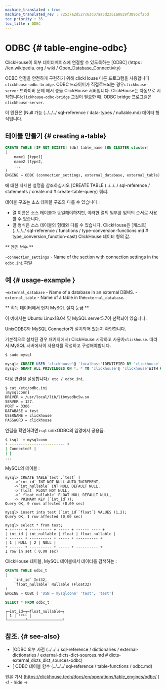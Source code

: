 ```yaml
--- 
machine_translated : true 
machine_translated_rev : 72537a2d527c63c07aa5d2361a8829f3895cf2bd 
toc_priority : 35 
toc_title : ODBC 
--- 
```


# ODBC {# table-engine-odbc} 

ClickHouse이 외부 데이터베이스에 연결할 수 있도록하는 [ODBC] (https : //en.wikipedia. org / wiki / Open_Database_Connectivity) 

ODBC 연결을 안전하게 구현하기 위해 clickHouse 다른 프로그램을 사용합니다`clickhouse-odbc-bridge`. ODBC 드라이버가 직접로드되는 경우`clickhouse-server` 드라이버 문제 에서 충돌 ClickHouse 서버입니다. ClickHouse는 자동으로 시작합니다`clickhouse-odbc-bridge` 그것이 필요한 때. ODBC bridge 프로그램은`clickhouse-server`. 

이 엔진은 [Null 가능 (../../../ sql-reference / data-types / nullable.md) 데이터 형식입니다. 

## 테이블 만들기 {# creating a-table} 

```sql 
CREATE TABLE [IF NOT EXISTS] [db] table_name [ON CLUSTER cluster] 
(
    name1 [type1] 
    name2 [type2, 
    ... 
) 
ENGINE = ODBC (connection_settings, external_database, external_table) 
``` 

에 대한 자세한 설명을 참조하십시오 [CREATE TABLE (../../../ sql-reference / statements / create.md # create-table-query) 쿼리. 

테이블 구조는 소스 테이블 구조와 다를 수 있습니다 : 

- 열 이름은 소스 테이블과 동일해야하지만, 이러한 열의 일부를 임의의 순서로 사용할 수 있습니다. 
- 열 형식은 소스 테이블의 형태와 다를 수 있습니다. ClickHouse은 [캐스트] (../../../ sql-reference / functions / type-conversion-functions.md # type_conversion_function-cast) ClickHouse 데이터 형의 값. 

** 엔진 변수 ** 

-`connection_settings` - Name of the section with connection settings in the `odbc.ini` 파일 
## 예 {# usage-example } 
-`external_database` - Name of a database in an external DBMS.
-`external_table` - Name of a table in the`external_database`. 


** 획득 데이터에서 현지 MySQL 설치 눈금 ** 

이 예에서는 Ubuntu Linux18.04 및 MySQL server5.7이 선택되어 있습니다. 

UnixODBC와 MySQL Connector가 설치되어 있는지 확인합니다. 

기본적으로 설치된 경우 패키지에서) ClickHouse 시작하고 사용자`clickhouse`. 따라서 MySQL 서버에서이 사용자를 작성하고 구성해야합니다. 

```bash 
$ sudo mysql 
``` 

```sql 
mysql> CREATE USER 'clickhouse'@ 'localhost'IDENTIFIED BY 'clickhouse'; 
mysql> GRANT ALL PRIVILEGES ON *. * TO 'clickhouse'@ 'clickhouse'WITH GRANT OPTION; 
``` 

다음 연결을 설정합니다`/ etc / odbc.ini`. 

```bash 
$ cat /etc/odbc.ini 
[mysqlconn] 
DRIVER = /usr/local/lib/libmyodbc5w.so 
SERVER = 127.
PORT = 3306  
DATABASE = test 
USERNAME = clickhouse
PASSWORD = clickhouse 
``` 

연결을 확인하려면`isql` unixODBC의 임명에서 공용품. 

```bash 
$ isql -v mysqlconn 
+ ------------------------- + 
| Connected! | 
| | 
... 
``` 

MySQL의 테이블 : 

```text 
mysql> CREATE TABLE`test`.`test` ( 
    ->`int_id` INT NOT NULL AUTO_INCREMENT, 
    ->`int_nullable` INT NULL DEFAULT NULL, 
    ->`float` FLOAT NOT NULL, 
    ->` float_nullable` FLOAT NULL DEFAULT NULL, 
    -> PRIMARY KEY (`int_id`)); 
Query OK, 0 rows affected (0,09 sec)

mysql> insert into test (`int_id``float`) VALUES (1,2);
Query OK, 1 row affected (0,00 sec) 

mysql> select * from test; 
+ ------ + ---------- + ----- + ------ ---- + 
| int_id | int_nullable | float | float_nullable | 
+ ------ + ---------- + ----- + ---------- + 
| 1 | NULL | 2 | NULL | 
+ ------ + ---------- + ----- + ---------- + 
1 row in set ( 0,00 sec) 
``` 

ClickHouse 테이블, MySQL 테이블에서 데이터를 검색하는 : 

```sql 
CREATE TABLE odbc_t 
( 
    `int_id` Int32, 
    `float_nullable` Nullable (Float32) 
) 
ENGINE = ODBC ( 'DSN = mysqlconn' 'test', 'test') 
``` 

```sql 
SELECT * FROM odbc_t 
``` 

```text 
┌─int_id─┬─float_nullable─┐
│ 1 │ ᴺᵁᴸᴸ │ 
└────────┴────────────────┘ 
``` 

## 참조. {# see-also} 

- [ODBC 외부 사전 (../../../ sql-reference / dictionaries / external-dictionaries / external-dicts-dict-sources.md # dicts-external_dicts_dict_sources-odbc) 
- [ ODBC 테이블 함수 (../../../ sql-reference / table-functions / odbc.md) 

원본 기사 (https://clickhouse.tech/docs/en/operations/table_engines/odbc/ ) <! - hide ->
